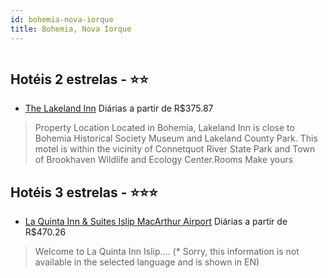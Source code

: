```yaml
---
id: bohemia-nova-iorque
title: Bohemia, Nova Iorque
---
```


<center><img src="https://assets.cosmos-data.com/1/0103128525cf50a03bf28d53f8e9712a-479839.jpg" alt="" /></center>


## Hotéis 2 estrelas - ⭐️⭐️

-    [The Lakeland Inn](https://www.hurb.com/hoteis/bohemia/the-lakeland-inn-JNP-JP955219?cmp=18055) Diárias a partir de R$375.87
   > Property Location Located in Bohemia, Lakeland Inn is close to Bohemia Historical Society Museum and Lakeland County Park. This motel is within the vicinity of Connetquot River State Park and Town of Brookhaven Wildlife and Ecology Center.Rooms Make yours

## Hotéis 3 estrelas - ⭐️⭐️⭐️

-    [La Quinta Inn & Suites Islip MacArthur Airport](https://www.hurb.com/hoteis/bohemia/la-quinta-inn-suites-islip-macarthur-airport-JNP-JP111652?cmp=18055) Diárias a partir de R$470.26
   > Welcome to La Quinta Inn Islip.... (* Sorry, this information is not available in the selected language and is shown in EN) 
